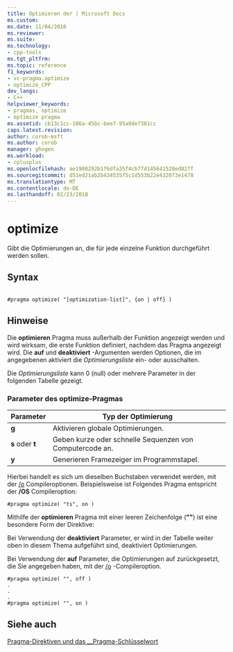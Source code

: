 ```yaml
---
title: Optimieren der | Microsoft Docs
ms.custom: 
ms.date: 11/04/2016
ms.reviewer: 
ms.suite: 
ms.technology:
- cpp-tools
ms.tgt_pltfrm: 
ms.topic: reference
f1_keywords:
- vc-pragma.optimize
- optimize_CPP
dev_langs:
- C++
helpviewer_keywords:
- pragmas, optimize
- optimize pragma
ms.assetid: cb13c1cc-186a-45bc-bee7-95a8de7381cc
caps.latest.revision: 
author: corob-msft
ms.author: corob
manager: ghogen
ms.workload:
- cplusplus
ms.openlocfilehash: ae1988292b1f6dfa35f4cb77d145641528ed827f
ms.sourcegitcommit: d51ed21ab2b434535f5c1d553b22e432073e1478
ms.translationtype: MT
ms.contentlocale: de-DE
ms.lasthandoff: 02/23/2018
---
```

# <a name="optimize"></a>optimize
Gibt die Optimierungen an, die für jede einzelne Funktion durchgeführt werden sollen.  
  
## <a name="syntax"></a>Syntax  
  
```  
  
#pragma optimize( "[optimization-list]", {on | off} )  
```  
  
## <a name="remarks"></a>Hinweise  
 Die **optimieren** Pragma muss außerhalb der Funktion angezeigt werden und wird wirksam, die erste Funktion definiert, nachdem das Pragma angezeigt wird. Die **auf** und **deaktiviert** -Argumenten werden Optionen, die im angegebenen aktiviert die *Optimierungsliste* ein- oder ausschalten.  
  
 Die *Optimierungsliste* kann 0 (null) oder mehrere Parameter in der folgenden Tabelle gezeigt.  
  
### <a name="parameters-of-the-optimize-pragma"></a>Parameter des optimize-Pragmas  
  
|Parameter|Typ der Optimierung|  
|--------------------|--------------------------|  
|**g**|Aktivieren globale Optimierungen.|  
|**s** oder **t**|Geben kurze oder schnelle Sequenzen von Computercode an.|  
|**y**|Generieren Framezeiger im Programmstapel.|  
  
 Hierbei handelt es sich um dieselben Buchstaben verwendet werden, mit der [/o](../build/reference/o-options-optimize-code.md) Compileroptionen. Beispielsweise ist Folgendes Pragma entspricht der **/OS** Compileroption:  
  
```  
#pragma optimize( "ts", on )  
```  
  
 Mithilfe der **optimieren** Pragma mit einer leeren Zeichenfolge (**""**) ist eine besondere Form der Direktive:  
  
 Bei Verwendung der **deaktiviert** Parameter, er wird in der Tabelle weiter oben in diesem Thema aufgeführt sind, deaktiviert Optimierungen.  
  
 Bei Verwendung der **auf** Parameter, die Optimierungen auf zurückgesetzt, die Sie angegeben haben, mit der [/o](../build/reference/o-options-optimize-code.md) -Compileroption.  
  
```  
#pragma optimize( "", off )  
.  
.  
.  
#pragma optimize( "", on )   
```  
  
## <a name="see-also"></a>Siehe auch  
 [Pragma-Direktiven und das __Pragma-Schlüsselwort](../preprocessor/pragma-directives-and-the-pragma-keyword.md)